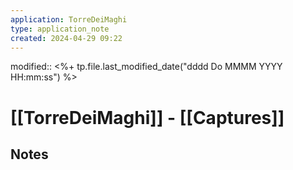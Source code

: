 ```yaml
---
application: TorreDeiMaghi
type: application_note
created: 2024-04-29 09:22
---
```

modified:: <%+ tp.file.last_modified_date("dddd Do MMMM YYYY HH:mm:ss") %>

# [[TorreDeiMaghi]] - [[Captures]]

## Notes

